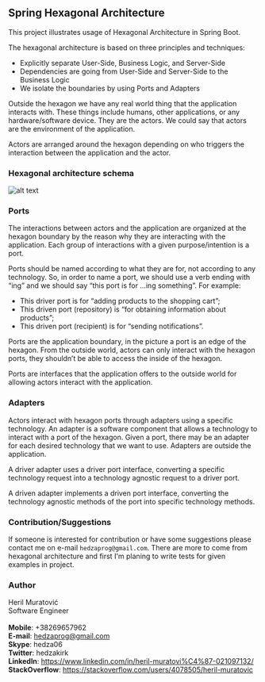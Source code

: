 ## Spring Hexagonal Architecture
This project illustrates usage of Hexagonal Architecture in Spring Boot.

The hexagonal architecture is based on three principles and techniques:

- Explicitly separate User-Side, Business Logic, and Server-Side
- Dependencies are going from User-Side and Server-Side to the Business Logic
- We isolate the boundaries by using Ports and Adapters

Outside the hexagon we have any real world thing that the application interacts with. 
These things include humans, other applications, or any hardware/software device. They are the actors. 
We could say that actors are the environment of the application.

Actors are arranged around the hexagon depending on who triggers the interaction between the application and the actor.

### Hexagonal architecture schema
![alt text](https://github.com/hedza06/hexagonal-spring/blob/master/src/main/resources/data/hex-schema.png)

### Ports
The interactions between actors and the application are organized at the hexagon boundary by the reason why they 
are interacting with the application. Each group of interactions with a given purpose/intention is a port.

Ports should be named according to what they are for, not according to any technology. 
So, in order to name a port, we should use a verb ending with “ing” and we should say “this port is for …ing something”.
For example:

- This driver port is for “adding products to the shopping cart”;
- This driven port (repository) is “for obtaining information about products”;
- This driven port (recipient) is for “sending notifications”.

Ports are the application boundary, in the picture a port is an edge of the hexagon. From the outside world, actors 
can only interact with the hexagon ports, they shouldn’t be able to access the inside of the hexagon. 

Ports are interfaces that the application offers to the outside world for allowing actors interact with the application.

### Adapters
Actors interact with hexagon ports through adapters using a specific technology. An adapter is a software component 
that allows a technology to interact with a port of the hexagon. Given a port, there may be an adapter for each desired 
technology that we want to use. Adapters are outside the application.

A driver adapter uses a driver port interface, converting a specific technology request into a technology 
agnostic request to a driver port.

A driven adapter implements a driven port interface, converting the technology agnostic methods of the port into 
specific technology methods.

### Contribution/Suggestions
If someone is interested for contribution or have some suggestions please contact me on e-mail `hedzaprog@gmail.com`.
There are more to come from hexagonal architecture and first I'm planing to write tests for given examples in project.

### Author
Heril Muratović  
Software Engineer  
<br>
**Mobile**: +38269657962  
**E-mail**: hedzaprog@gmail.com  
**Skype**: hedza06  
**Twitter**: hedzakirk  
**LinkedIn**: https://www.linkedin.com/in/heril-muratovi%C4%87-021097132/  
**StackOverflow**: https://stackoverflow.com/users/4078505/heril-muratovic